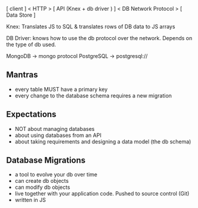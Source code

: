 [ client ] < HTTP > [ API (Knex + db driver ) ] < DB Network Protocol > [ Data Store ]

Knex: Translates JS to SQL & translates rows of DB data to JS arrays

DB Driver: knows how to use the db protocol over the network. Depends on the type of db used.

MongoDB -> mongo protocol 
PostgreSQL -> postgresql://

## Mantras

- every table MUST have a primary key
- every change to the database schema requires a new migration 

## Expectations

- NOT about managing databases 
- about using databases from an API
- about taking requirements and designing a data model (the db schema)

## Database Migrations

- a tool to evolve your db over time
- can create db objects
- can modify db objects
- live together with your application code. Pushed to source control (Git)
- written in JS 